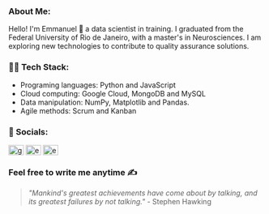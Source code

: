 ### About Me:
Hello! I'm Emmanuel 👋 a data scientist in training. I graduated from the Federal University of Rio de Janeiro, with a master's in Neurosciences. I am exploring new technologies to contribute to quality assurance solutions.

### 👨‍💻 Tech Stack:
- Programing languages: Python and JavaScript 
- Cloud computing: Google Cloud, MongoDB and MySQL
- Data manipulation: NumPy, Matplotlib and Pandas.
- Agile methods: Scrum and Kanban

### 💬 Socials:
<p align="left"> <a href="https://twitter.com/germanoemmanuel" target="blank"><img align="center" src="https://raw.githubusercontent.com/rahuldkjain/github-profile-readme-generator/master/src/images/icons/Social/twitter.svg" alt="germanoemmanuel" height="20" width="30" /></a>
<a href="https://linkedin.com/in/emmanuelrodriguesds" target="blank"><img align="center" src="https://raw.githubusercontent.com/rahuldkjain/github-profile-readme-generator/master/src/images/icons/Social/linked-in-alt.svg" alt="emmanuelrodriguesds" height="20" width="30" /></a>
<a href="https://instagram.com/emmanuelrodriguesfisio" target="blank"><img align="center" src="https://raw.githubusercontent.com/rahuldkjain/github-profile-readme-generator/master/src/images/icons/Social/instagram.svg" alt="emmanuelrodriguesfisio" height="20" width="30" /></a></p>

### Feel free to write me anytime ✍️ 
> _"Mankind's greatest achievements have come about by talking, and its greatest failures by not talking."_ - Stephen Hawking
